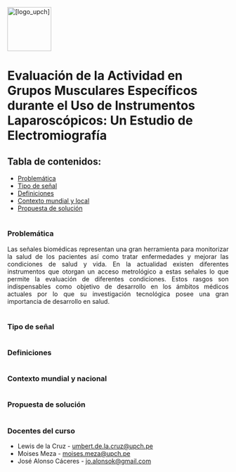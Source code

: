 <img src="https://github.com/EduMV/ISB-G3/assets/101833633/b79b43b0-1b92-4380-a388-ca8bd0e8586c"
     alt=[logo_upch] height="100">
     
# Evaluación de la Actividad en Grupos Musculares Específicos durante el Uso de Instrumentos Laparoscópicos: Un Estudio de Electromiografía

## Tabla de contenidos:
* [Problemática](https://github.com/EduMV/ISB-G3/blob/main/ISB/README.md#recursos)
* [Tipo de señal](https://github.com/EduMV/ISB-G3/blob/main/ISB/README.md#recursos)
* [Definiciones](https://github.com/EduMV/ISB-G3/blob/main/ISB/README.md#curso-de-introducci%C3%B3n-a-se%C3%B1ales-biom%C3%A9dicas)
* [Contexto mundial y local](https://github.com/EduMV/ISB-G3/blob/main/ISB/README.md#docentes-del-curso)
* [Propuesta de solución](https://github.com/EduMV/ISB-G3/blob/main/ISB/README.md#curso-de-introducci%C3%B3n-a-se%C3%B1ales-biom%C3%A9dicas)


# 
### Problemática
<p align="justify"> Las señales biomédicas representan una gran herramienta para monitorizar la salud de los pacientes así como tratar enfermedades y mejorar las condiciones de salud y vida. En la actualidad existen diferentes instrumentos que otorgan un acceso metrológico a estas señales lo que permite la evaluación de diferentes condiciones. Estos rasgos son indispensables como objetivo de desarrollo en los ámbitos médicos actuales  por lo que su investigación tecnológica posee una gran importancia de desarrollo en salud.</p>

#

### Tipo de señal


# 


     
### Definiciones
     
     
     
 #
     
### Contexto mundial y nacional
     
     
     
#
     

### Propuesta de solución
     
     
     
#
     
### Docentes del curso

- Lewis de la Cruz - umbert.de.la.cruz@upch.pe
- Moises Meza - moises.meza@upch.pe
- José Alonso Cáceres - jo.alonsok@gmail.com
